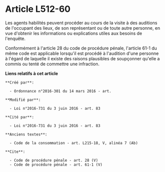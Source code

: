 # Article L512-60

Les agents habilités peuvent procéder au cours de la visite à des auditions de l'occupant des lieux, de son représentant ou
de toute autre personne, en vue d'obtenir les informations ou explications utiles aux besoins de l'enquête. 

Conformément à l'article 28 du code de procédure pénale, l'article 61-1 du même code est applicable lorsqu'il est procédé à
l'audition d'une personne à l'égard de laquelle il existe des raisons plausibles de soupçonner qu'elle a commis ou tenté de
commettre une infraction.

**Liens relatifs à cet article**

	**Créé par**:

	  - Ordonnance n°2016-301 du 14 mars 2016 - art.

	**Modifié par**:

	  - Loi n°2016-731 du 3 juin 2016 - art. 83

	**Cité par**:

	  - Loi n°2016-731 du 3 juin 2016 - art. 83

	**Anciens textes**:

	  - Code de la consommation - art. L215-18, V, alinéa 7 (Ab)

	**Cite**:

	  - Code de procédure pénale - art. 28 (V)
	  - Code de procédure pénale - art. 61-1 (V)

